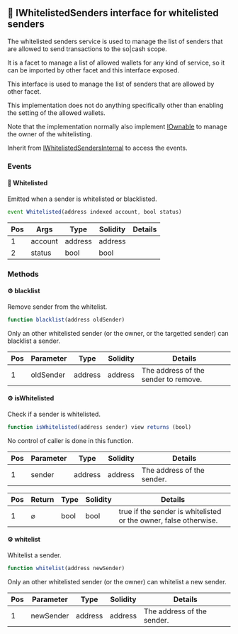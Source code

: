## 📜 IWhitelistedSenders interface for whitelisted senders

The whitelisted senders service is used to manage the list of senders that are allowed to send transactions to the so|cash scope. 

It is a facet to manage a list of allowed wallets for any kind of service, so it can be imported by other facet and this interface exposed.

This interface is used to manage the list of senders that are allowed by other facet.  

This implementation does not do anything specifically other than enabling the setting of the allowed wallets. 

Note that the implementation normally also implement [IOwnable](./api-IOwnable) to manage the owner of the whitelisting. 

Inherit from [IWhitelistedSendersInternal](./api-IWhitelistedSendersInternal) to access the events.

### Events

#### 📢 __Whitelisted__
Emitted when a sender is whitelisted or blacklisted.

```js
event Whitelisted(address indexed account, bool status)
```
| Pos | Args | Type | Solidity | Details |
| --- | --- | --- | --- | --- |
|1 | account | address | address |  |
|2 | status | bool | bool |  |


### Methods

#### ⚙️ __blacklist__
Remove sender from the whitelist.

```js
function blacklist(address oldSender)
```
Only an other whitelisted sender (or the owner, or the targetted sender) can blacklist a sender.

| Pos | Parameter | Type | Solidity | Details |
| --- | --- | --- | --- | --- |
|1 | oldSender | address | address | The address of the sender to remove. |


#### ⚙️ __isWhitelisted__
Check if a sender is whitelisted.

```js
function isWhitelisted(address sender) view returns (bool)
```
No control of caller is done in this function.

| Pos | Parameter | Type | Solidity | Details |
| --- | --- | --- | --- | --- |
|1 | sender | address | address | The address of the sender. |


| Pos | Return | Type | Solidity | Details |
| --- | --- | --- | --- | --- |
|1 | ⌀ | bool | bool | true if the sender is whitelisted or the owner, false otherwise. |


#### ⚙️ __whitelist__
Whitelist a sender.

```js
function whitelist(address newSender)
```
Only an other whitelisted sender (or the owner) can whitelist a new sender.

| Pos | Parameter | Type | Solidity | Details |
| --- | --- | --- | --- | --- |
|1 | newSender | address | address | The address of the sender. |


